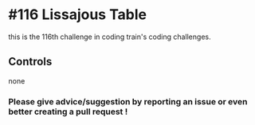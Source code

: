 # #116 Lissajous Table

this is the 116th challenge in coding train's coding challenges.

## Controls

none

### Please give advice/suggestion by reporting an issue or even better creating a pull request !
